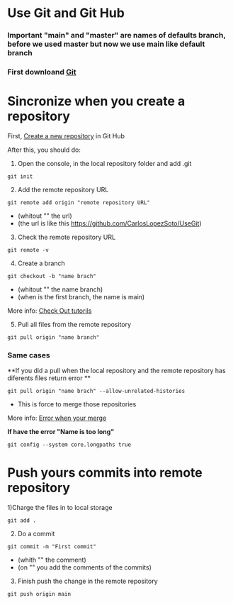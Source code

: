 # Use Git and Git Hub
### Important "main" and "master" are names of defaults branch, before we used master but now we use main like default branch
### First downloand [Git](https://git-scm.com/downloads)
# Sincronize when you create a repository

First, [Create a new repository](https://docs.github.com/es/github/creating-cloning-and-archiving-repositories/creating-a-new-repository) in Git Hub 

After this, you should do:


1) Open the console, in the local repository folder and add .git 
```
git init
```
2) Add the remote repository URL
```
git remote add origin "remote repository URL"
```
- (whitout "" the url)
- (the url is like this https://github.com/CarlosLopezSoto/UseGit)

3) Check the remote repository URL
```
git remote -v
```
4) Create a branch 
```
git checkout -b "name brach" 
```
- (whitout "" the name branch)
- (when is the first branch, the name is main)

More info:
[Check Out tutorils](https://www.atlassian.com/es/git/tutorials/using-branches/git-checkout)

5) Pull all files from the remote repository
```
git pull origin "name branch"
```

### Same cases
**If you did a pull when the local repository and the remote repository has diferents files return error **
```
git pull origin "name brach" --allow-unrelated-histories
```
- This is force to merge those repositories

More info:
[Error when your merge](https://www.educative.io/edpresso/the-fatal-refusing-to-merge-unrelated-histories-git-error)

**If have the error "Name is too long"**
```
git config --system core.longpaths true
```
# Push yours commits into remote repository
1)Charge the files in to local storage
```
git add .
```
2) Do a commit 
```
git commit -m "First commit"
```
- (whith "" the comment)
- (on "" you add the comments of the commits)

3) Finish push the change in the remote repository
```
git push origin main
```
